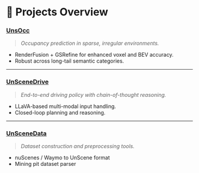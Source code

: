 # 🔧 Projects Overview

### [UnsOcc](https://github.com/your-org/UnsOcc)
> *Occupancy prediction in sparse, irregular environments.*

- RenderFusion + GSRefine for enhanced voxel and BEV accuracy.
- Robust across long-tail semantic categories.

---

### [UnSceneDrive](https://github.com/your-org/UnSceneDrive)
> *End-to-end driving policy with chain-of-thought reasoning.*

- LLaVA-based multi-modal input handling.
- Closed-loop planning and reasoning.

---

### [UnSceneData](https://github.com/your-org/UnSceneData)
> *Dataset construction and preprocessing tools.*

- nuScenes / Waymo to UnScene format
- Mining pit dataset parser
